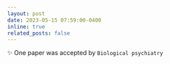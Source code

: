 ```yaml
---
layout: post
date: 2023-05-15 07:59:00-0400 
inline: true
related_posts: false
---
```


 :sparkles: One paper was accepted by `Biological psychiatry`
